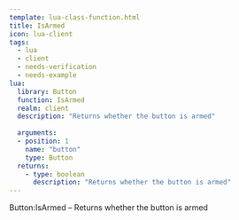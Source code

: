 ```yaml
---
template: lua-class-function.html
title: IsArmed
icon: lua-client
tags:
  - lua
  - client
  - needs-verification
  - needs-example
lua:
  library: Button
  function: IsArmed
  realm: client
  description: "Returns whether the button is armed"
  
  arguments:
  - position: 1
    name: "button"
    type: Button
  returns:
    - type: boolean
      description: "Returns whether the button is armed"
---
```


<div class="lua__search__keywords">
Button:IsArmed &#x2013; Returns whether the button is armed
</div>
